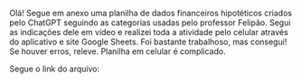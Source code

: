 Olá! 
Segue em anexo uma planilha de dados financeiros hipotéticos criados pelo ChatGPT seguindo as categorias usadas pelo professor Felipão. 
Segui as indicações dele em vídeo e realizei toda a atividade pelo celular através do aplicativo e site Google Sheets.
Foi bastante trabalhoso, mas consegui! 
Se houver erros, releve. Planilha em celular é complicado.

Segue o link do arquivo:
